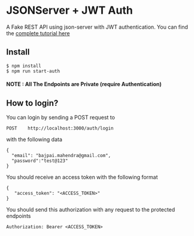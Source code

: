 # JSONServer + JWT Auth

A Fake REST API using json-server with JWT authentication. You can find the [complete tutorial here](https://www.techiediaries.com/fake-api-jwt-json-server/)

## Install


	$ npm install
	$ npm run start-auth

#### NOTE : All The  Endpoints are Private (require Authentication)

## How to login?

You can login by sending a POST request to


	POST 	http://localhost:3000/auth/login

with the following data 


	{
	  "email": "bajpai.mahendra@gmail.com",
	  "password":"test@123"
	}


You should receive an access token with the following format 


	{
	   "access_token": "<ACCESS_TOKEN>"
	}



You should send this authorization with any request to the protected endpoints


	Authorization: Bearer <ACCESS_TOKEN>



